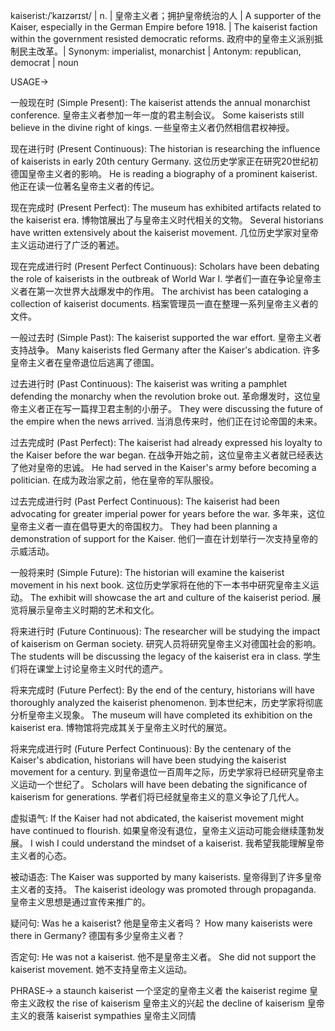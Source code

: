 kaiserist:/ˈkaɪzərɪst/ | n. | 皇帝主义者；拥护皇帝统治的人 | A supporter of the Kaiser, especially in the German Empire before 1918. |  The kaiserist faction within the government resisted democratic reforms. 政府中的皇帝主义派别抵制民主改革。|  Synonym: imperialist, monarchist | Antonym: republican, democrat | noun

USAGE->

一般现在时 (Simple Present):
The kaiserist attends the annual monarchist conference.  皇帝主义者参加一年一度的君主制会议。
Some kaiserists still believe in the divine right of kings. 一些皇帝主义者仍然相信君权神授。

现在进行时 (Present Continuous):
The historian is researching the influence of kaiserists in early 20th century Germany. 这位历史学家正在研究20世纪初德国皇帝主义者的影响。
He is reading a biography of a prominent kaiserist. 他正在读一位著名皇帝主义者的传记。

现在完成时 (Present Perfect):
The museum has exhibited artifacts related to the kaiserist era. 博物馆展出了与皇帝主义时代相关的文物。
Several historians have written extensively about the kaiserist movement. 几位历史学家对皇帝主义运动进行了广泛的著述。

现在完成进行时 (Present Perfect Continuous):
Scholars have been debating the role of kaiserists in the outbreak of World War I. 学者们一直在争论皇帝主义者在第一次世界大战爆发中的作用。
The archivist has been cataloging a collection of kaiserist documents. 档案管理员一直在整理一系列皇帝主义者的文件。

一般过去时 (Simple Past):
The kaiserist supported the war effort. 皇帝主义者支持战争。
Many kaiserists fled Germany after the Kaiser's abdication. 许多皇帝主义者在皇帝退位后逃离了德国。

过去进行时 (Past Continuous):
The kaiserist was writing a pamphlet defending the monarchy when the revolution broke out. 革命爆发时，这位皇帝主义者正在写一篇捍卫君主制的小册子。
They were discussing the future of the empire when the news arrived. 当消息传来时，他们正在讨论帝国的未来。

过去完成时 (Past Perfect):
The kaiserist had already expressed his loyalty to the Kaiser before the war began. 在战争开始之前，这位皇帝主义者就已经表达了他对皇帝的忠诚。
He had served in the Kaiser's army before becoming a politician. 在成为政治家之前，他在皇帝的军队服役。

过去完成进行时 (Past Perfect Continuous):
The kaiserist had been advocating for greater imperial power for years before the war.  多年来，这位皇帝主义者一直在倡导更大的帝国权力。
They had been planning a demonstration of support for the Kaiser. 他们一直在计划举行一次支持皇帝的示威活动。

一般将来时 (Simple Future):
The historian will examine the kaiserist movement in his next book.  这位历史学家将在他的下一本书中研究皇帝主义运动。
The exhibit will showcase the art and culture of the kaiserist period. 展览将展示皇帝主义时期的艺术和文化。

将来进行时 (Future Continuous):
The researcher will be studying the impact of kaiserism on German society. 研究人员将研究皇帝主义对德国社会的影响。
The students will be discussing the legacy of the kaiserist era in class. 学生们将在课堂上讨论皇帝主义时代的遗产。

将来完成时 (Future Perfect):
By the end of the century, historians will have thoroughly analyzed the kaiserist phenomenon. 到本世纪末，历史学家将彻底分析皇帝主义现象。
The museum will have completed its exhibition on the kaiserist era. 博物馆将完成其关于皇帝主义时代的展览。

将来完成进行时 (Future Perfect Continuous):
By the centenary of the Kaiser's abdication, historians will have been studying the kaiserist movement for a century. 到皇帝退位一百周年之际，历史学家将已经研究皇帝主义运动一个世纪了。
Scholars will have been debating the significance of kaiserism for generations. 学者们将已经就皇帝主义的意义争论了几代人。

虚拟语气:
If the Kaiser had not abdicated, the kaiserist movement might have continued to flourish. 如果皇帝没有退位，皇帝主义运动可能会继续蓬勃发展。
I wish I could understand the mindset of a kaiserist. 我希望我能理解皇帝主义者的心态。

被动语态:
The Kaiser was supported by many kaiserists. 皇帝得到了许多皇帝主义者的支持。
The kaiserist ideology was promoted through propaganda. 皇帝主义思想是通过宣传来推广的。

疑问句:
Was he a kaiserist? 他是皇帝主义者吗？
How many kaiserists were there in Germany? 德国有多少皇帝主义者？

否定句:
He was not a kaiserist. 他不是皇帝主义者。
She did not support the kaiserist movement. 她不支持皇帝主义运动。

PHRASE->
a staunch kaiserist  一个坚定的皇帝主义者
the kaiserist regime  皇帝主义政权
the rise of kaiserism  皇帝主义的兴起
the decline of kaiserism  皇帝主义的衰落
kaiserist sympathies  皇帝主义同情
